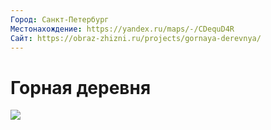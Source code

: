 ```yaml
---
Город: Санкт-Петербург
Местонахождение: https://yandex.ru/maps/-/CDequD4R
Сайт: https://obraz-zhizni.ru/projects/gornaya-derevnya/
---
```


# Горная деревня

![](https://obraz-zhizni.ru/upload/iblock/8bb/8bb12b68bd90bda1c254f79875da889f.jpg)